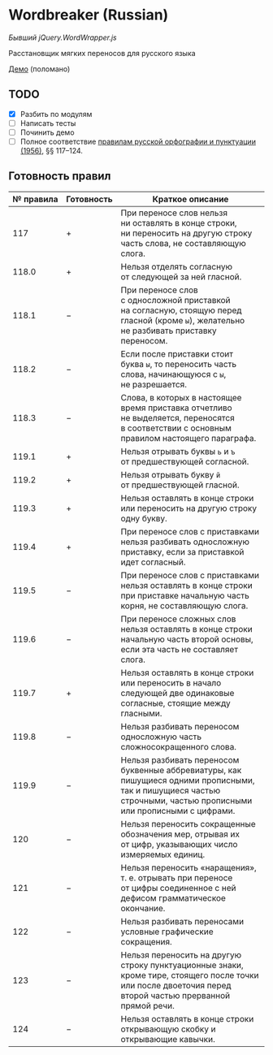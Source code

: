 # Wordbreaker (Russian)
_Бывший jQuery.WordWrapper.js_

Расстановщик мягких переносов для русского языка

[Демо](https://ohar.github.io/wordbreaker-russian//) (поломано)

## TODO
* [x] Разбить по модулям
* [ ] Написать тесты
* [ ] Починить демо
* [ ] Полное соответствие [правилам русской орфографии и пунктуации (1956)](http://new.gramota.ru/spravka/rules/141-perenos), §§ 117–124.

## Готовность правил

№ правила | Готовность | Краткое описание
---       | ---        | ---
117       | +          | При переносе слов нельзя ни оставлять в конце строки, ни переносить на другую строку часть слова, не составляющую слога.
118.0     | +          | Нельзя отделять согласную от следующей за ней гласной.
118.1     | −          | При переносе cлов с односложной приставкой на согласную, стоящую пеpeд гласной (кроме `ы`), желательно не разбивать приставку переносом.
118.2     | −          | Если после приставки стоит буква `ы`, то переносить часть слова, начинающуюся с `ы`, не разрешается.
118.3     | −          | Слова, в которых в настоящее время пpиставка отчетливо не выделяется, переносятся в соответствии с основным правилом настоящего параграфа.
119.1     | +          | Нельзя отрывать буквы `ь` и `ъ` от предшествующей согласной.
119.2     | +          | Нельзя отрывать букву `й` от предшествующей гласной.
119.3     | +          | Нельзя оставлять в конце строки или переносить на другую строку одну букву.
119.4     | +          | При переносе слов с приставками нельзя разбивать односложную приставку, если за приставкой идет согласный.
119.5     | −          | При переносе слов с приставками нельзя оставлять в конце строки при приставке начальную часть корня, не составляющую слога.
119.6     | −          | При переносе сложных cлов нельзя оставлять в конце строки начальную часть второй основы, если эта часть не составляет слога.
119.7     | +          | Нельзя оставлять в конце строки или переносить в начало следующей две одинаковые согласные, стоящие между гласными.
119.8     | −          | Нельзя разбивать переносом односложную часть сложносокращенного слова.
119.9     | −          | Нельзя разбивать переносом буквенные аббревиатуры, как пишущиеся одними прописными, так и пишущиеся частью строчными, частью прописными или прописными с цифрами.
120       | −          | Нельзя переносить сокращенные обозначения мер, отрывая их от цифр, указывающих число измеряемых единиц.
121       | −          | Нельзя переносить «наращения», т. е. отрывать при переносе от цифры соединенное с ней дефисом грамматическое окончание.
122       | −          | Нельзя разбивать переносами условные графические сокращения.
123       | −          | Нельзя переносить на другую строку пунктуационные знаки, кроме тире, стоящего после точки или после двоеточия перед второй частью прерванной прямой речи.
124       | −          | Нельзя оставлять в конце строки открывающую скобку и открывающие кавычки.
